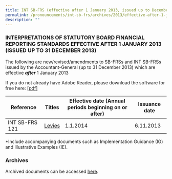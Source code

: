 ```yaml
---
title: INT SB-FRS (effective after 1 January 2013, issued up to December 2013)
permalink: /pronouncements/int-sb-frs/archives/2013/effective-after-1-january-2013-issued-up-to-december-2013/
description: ""
---
```

### INTERPRETATIONS OF STATUTORY BOARD FINANCIAL REPORTING STANDARDS EFFECTIVE AFTER 1 JANUARY 2013 (ISSUED UP TO 31 DECEMBER 2013)

  
The following are new/revised/amendments to SB-FRSs and INT SB-FRSs issued by the Accountant-General (up to 31 December 2013) which are effective **_after_** 1 January 2013

If you do not already have Adobe Reader, please download the software for free here: [\[pdf\]](http://www.adobe.com/products/acrobat/readstep2.html) 

| Reference | Titles | Effective date (Annual periods beginning on or after) | Issuance date |
| --- | --- | --- | --- |
| INT SB-FRS 121 | [Levies](/files/Docs/Default%20Source/Int%20Sb%20Frs/After%201%20Jan%202013%20to%20Dec%202013/int_sbfrs_121_(jul_2013).pdf) | 1.1.2014 | 6.11.2013 |

  
\*Include accompanying documents such as Implementation Guidance (IG) and Illustrative Examples (IE).  

  

### Archives 

  

Archived documents can be accessed [here](/pronouncements/interpretations-of-sb-frs/archives/).